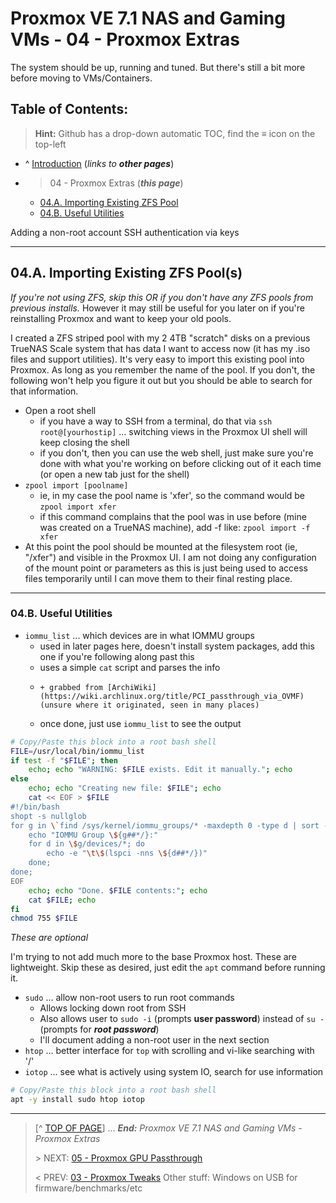 # Proxmox VE 7.1 NAS and Gaming VMs - 04 - Proxmox Extras  

The system should be up, running and tuned. But there's still a bit more before moving to VMs/Containers.

## Table of Contents:
> **Hint:** Github has a drop-down automatic TOC, find the **≡** icon on the top-left

* ^ [Introduction](00.Introduction.md)  (*links to* ***other pages***)
* > 04 - Proxmox Extras (***this page***)
    + [04.A. Importing Existing ZFS Pool](#04a-importing-existing-zfs-pool)
    + [04.B. Useful Utilities](#04b-useful-utilities)

Adding a non-root account
SSH authentication via keys

---

## 04.A. Importing Existing ZFS Pool(s)

*If you're not using ZFS, skip this OR if you don't have any ZFS pools from previous installs.* However it may still be useful for you later on if you're reinstalling Proxmox and want to keep your old pools. 

I created a ZFS striped pool with my 2 4TB "scratch" disks on a previous TrueNAS Scale system that has data I want to access now (it has my .iso files and support utilities). It's very easy to import this existing pool into Proxmox. As long as you remember the name of the pool. If you don't, the following won't help you figure it out but you should be able to search for that information. 

* Open a root shell 
    + if you have a way to SSH from a terminal, do that via `ssh root@[yourhostip]` ... switching views in the Proxmox UI shell will keep closing the shell
    + if you don't, then you can use the web shell, just make sure you're done with what you're working on before clicking out of it each time (or open a new tab just for the shell)
* `zpool import [poolname]`
    + ie, in my case the pool name is 'xfer', so the command would be `zpool import xfer`
    + if this command complains that the pool was in use before (mine was created on a TrueNAS machine), add -f like: `zpool import -f xfer`
* At this point the pool should be mounted at the filesystem root (ie, "/xfer") and visible in the Proxmox UI. I am not doing any configuration of the mount point or parameters as this is just being used to access files temporarily until I can move them to their final resting place. 

---

### 04.B. Useful Utilities

* `iommu_list` ... which devices are in what IOMMU groups
    + used in later pages here, doesn't install system packages, add this one if you're following along past this
    + uses a simple `cat` script and parses the info
    +     + grabbed from [ArchiWiki](https://wiki.archlinux.org/title/PCI_passthrough_via_OVMF) (unsure where it originated, seen in many places)
    + once done, just use `iommu_list` to see the output

```bash
# Copy/Paste this block into a root bash shell
FILE=/usr/local/bin/iommu_list
if test -f "$FILE"; then
    echo; echo "WARNING: $FILE exists. Edit it manually."; echo
else
    echo; echo "Creating new file: $FILE"; echo
    cat << EOF > $FILE
#!/bin/bash
shopt -s nullglob
for g in \`find /sys/kernel/iommu_groups/* -maxdepth 0 -type d | sort -V\`; do
    echo "IOMMU Group \${g##*/}:"
    for d in \$g/devices/*; do
        echo -e "\t\$(lspci -nns \${d##*/})"
    done;
done;
EOF
    echo; echo "Done. $FILE contents:"; echo
    cat $FILE; echo
fi
chmod 755 $FILE
```

*These are optional*

I'm trying to not add much more to the base Proxmox host. These are lightweight. Skip these as desired, just edit the `apt` command before running it. 

* `sudo` ... allow non-root users to run root commands
    + Allows locking down root from SSH
    + Also allows user to `sudo -i` (prompts **user password**) instead of `su -` (prompts for ***root password***)
    + I'll document adding a non-root user in the next section
* `htop` ... better interface for `top` with scrolling and vi-like searching with '/'
* `iotop` ... see what is actively using system IO, search for use information

```bash
# Copy/Paste this block into a root bash shell
apt -y install sudo htop iotop
```

---
> [^ [TOP OF PAGE](#proxmox-ve-71-nas-and-gaming-vms---04---proxmox-extras)] ... ***End:*** *Proxmox VE 7.1 NAS and Gaming VMs - Proxmox Extras*
> 
> \> NEXT: [05 - Proxmox GPU Passthrough](05.ProxmoGPUPassthrough.md)
>
> \< PREV: [03 - Proxmox Tweaks](03.ProxmoxTweaks.md)
Other stuff: Windows on USB for firmware/benchmarks/etc
